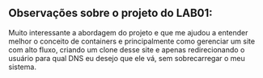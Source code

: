 ## Observações sobre o projeto do LAB01:

Muito interessante a abordagem do projeto e que me ajudou a entender melhor o conceito de containers e principalmente como gerenciar um site com alto fluxo, criando um clone desse site e apenas redirecionando o usuário para qual DNS eu desejo que ele vá, sem sobrecarregar o meu sistema.